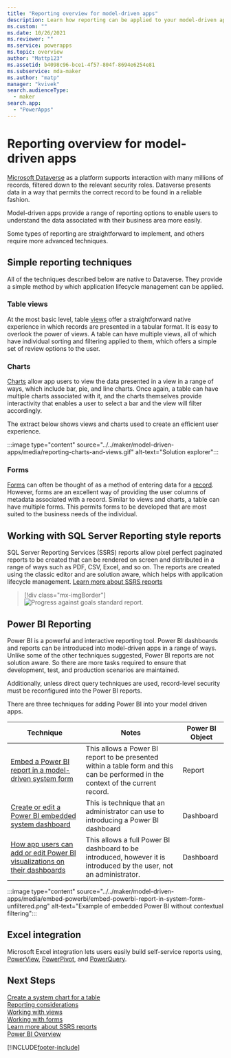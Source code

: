 ```yaml
---
title: "Reporting overview for model-driven apps" 
description: Learn how reporting can be applied to your model-driven app.
ms.custom: ""
ms.date: 10/26/2021
ms.reviewer: ""
ms.service: powerapps
ms.topic: overview
author: "Mattp123"
ms.assetid: b4098c96-bce1-4f57-804f-8694e6254e81
ms.subservice: mda-maker
ms.author: "matp"
manager: "kvivek"
search.audienceType: 
  - maker
search.app: 
  - "PowerApps"
---
```

# Reporting overview for model-driven apps



[Microsoft Dataverse](model-driven-app-glossary.md#dataverse) as a platform supports interaction with many millions of records, filtered down to the relevant security roles. Dataverse presents data in a way that permits the correct record to be found in a reliable fashion.

Model-driven apps provide a range of reporting options to enable users to understand the data associated with their business area more easily.  

Some types of reporting are straightforward to implement, and others require more advanced techniques.

## Simple reporting techniques

All of the techniques described below are native to Dataverse. They provide a simple method by which application lifecycle management can be applied.

### Table views

At the most basic level, table [views](model-driven-app-glossary.md#view) offer a straightforward native experience in which records are presented in a tabular format. It is easy to overlook the power of views. A table can have multiple views, all of which have individual sorting and filtering applied to them, which offers a simple set of review options to the user.

### Charts

[Charts](model-driven-app-glossary.md#chart) allow app users to view the data presented in a view in a range of ways, which include bar, pie, and line charts.  Once again, a table can have multiple charts associated with it, and the charts themselves provide interactivity that enables a user to select a bar and the view will filter accordingly.

The extract below shows views and charts used to create an efficient user experience.

:::image type="content" source="../../maker/model-driven-apps/media/reporting-charts-and-views.gif" alt-text="Solution explorer":::

### Forms

[Forms](model-driven-app-glossary.md#form) can often be thought of as a method of entering data for a [record](model-driven-app-glossary.md#record). However, forms are an excellent way of providing the user columns of metadata associated with a record.  Similar to views and charts, a table can have multiple forms. This permits forms to be developed that are most suited to the business needs of the individual.

## Working with SQL Server Reporting style reports

SQL Server Reporting Services (SSRS) reports allow pixel perfect paginated reports to be created that can be rendered on screen and distributed in a range of ways such as PDF, CSV, Excel, and so on. The reports are created using the classic editor and are solution aware, which helps with application lifecycle management.  [Learn more about SSRS reports](add-reporting-to-app.md)

> [!div class="mx-imgBorder"] 
> ![Progress against goals standard report.](media/progress-against-goals-report.png "Progress against goals standard report")

## Power BI Reporting

Power BI is a powerful and interactive reporting tool. Power BI dashboards and reports can be introduced into model-driven apps in a range of ways. Unlike some of the other techniques suggested, Power BI reports are not solution aware. So there are more tasks required to ensure that development, test, and production scenarios are maintained.

Additionally, unless direct query techniques are used, record-level security must be reconfigured into the Power BI reports.

There are three techniques for adding Power BI into your model driven apps.

|Technique|Notes|Power BI Object|
|---------|--------------|------------|
|[Embed a Power BI report in a model-driven system form](embed-powerbi-report-in-system-form.md)|This allows a Power BI report to be presented within a table form and this can be performed in the context of the current record.|Report|
|[Create or edit a Power BI embedded system dashboard](create-edit-powerbi-embedded-page.md)|This is technique that an administrator can use to introducing a Power BI dashboard|Dashboard|
|[How app users can add or edit Power BI visualizations on their dashboards](../../user/add-powerbi-dashboards.md)|This allows a full Power BI dashboard to be introduced, however it is introduced by the user, not an administrator.|Dashboard|

:::image type="content" source="../../maker/model-driven-apps/media/embed-powerbi/embed-powerbi-report-in-system-form-unfiltered.png" alt-text="Example of embedded Power BI without contextual filtering":::

## Excel integration

Microsoft Excel integration lets users easily build self-service reports using, [PowerView](https://support.office.com/article/power-view-overview-and-learning-5380e429-3ee0-4be2-97b7-64d7930020b6), [PowerPivot](https://support.office.com/article/power-pivot-overview-and-learning-f9001958-7901-4caa-ad80-028a6d2432ed), and [PowerQuery](https://support.office.com/article/power-query-overview-and-learning-ed614c81-4b00-4291-bd3a-55d80767f81d).

## Next Steps

[Create a system chart for a table](create-edit-system-chart.md)<br/>
[Reporting considerations](reporting-considerations.md)<br/>
[Working with views](create-edit-views.md)<br/>
[Working with forms](create-and-edit-forms.md)<br/>
[Learn more about SSRS reports](add-reporting-to-app.md)<br/>
[Power BI Overview](use-power-bi.md)<br/>

[!INCLUDE[footer-include](../../includes/footer-banner.md)]